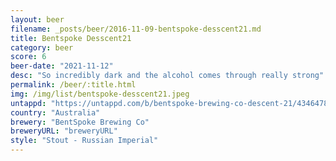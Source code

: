 ```yaml
---
layout: beer
filename: _posts/beer/2016-11-09-bentspoke-desscent21.md
title: Bentspoke Desscent21
category: beer
score: 6
beer-date: "2021-11-12"
desc: "So incredibly dark and the alcohol comes through really strong"
permalink: /beer/:title.html
img: /img/list/bentspoke-desscent21.jpeg
untappd: "https://untappd.com/b/bentspoke-brewing-co-descent-21/4346478"
country: "Australia"
brewery: "BentSpoke Brewing Co"
breweryURL: "breweryURL"
style: "Stout - Russian Imperial"
---
```


